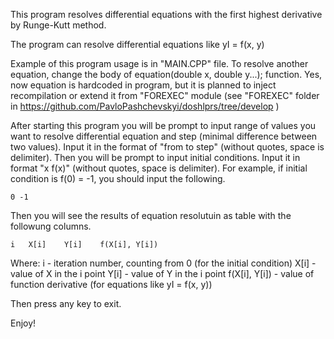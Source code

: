 This program resolves differential equations with the first highest derivative by Runge-Kutt method.

The program can resolve differential equations like yI = f(x, y)

Example of this program usage is in "MAIN.CPP" file.
To resolve another equation, change the body of equation(double x, double y...); function.
Yes, now equation is hardcoded in program, but it is planned to inject recompilation or extend it from "FOREXEC" module (see "FOREXEC" folder in https://github.com/PavloPashchevskyi/doshlprs/tree/develop )

After starting this program you will be prompt to input range of values you want to resolve differential equation and step (minimal difference between two values). 
Input it in the format of "from to step" (without quotes, space is delimiter).
Then you will be prompt to input initial conditions. Input it in format "x f(x)" (without quotes, space is delimiter). For example, if initial condition is f(0) = -1, you should input the following.

    0 -1

Then you will see the results of equation resolutuin as table with the followung columns.


	i	X[i]	Y[i]	f(X[i], Y[i])

Where:
 i - iteration number, counting from 0 (for the initial condition)
 X[i] - value of X in the i point
 Y[i] - value of Y in the i point
 f(X[i], Y[i]) - value of function derivative (for equations like yI = f(x, y))

Then press any key to exit.

Enjoy!
